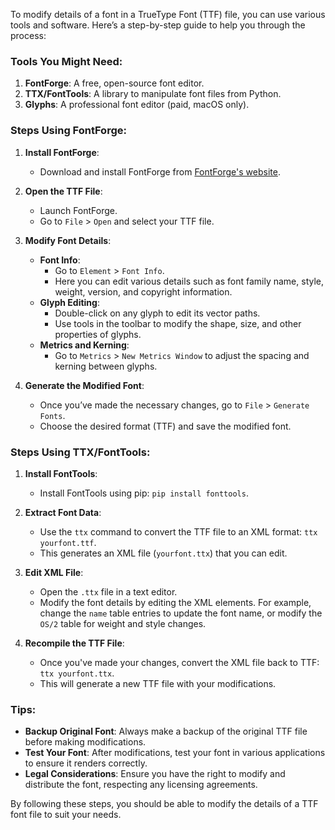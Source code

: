 To modify details of a font in a TrueType Font (TTF) file, you can use various tools and software. Here’s a step-by-step guide to help you through the process:

### Tools You Might Need:
1. **FontForge**: A free, open-source font editor.
2. **TTX/FontTools**: A library to manipulate font files from Python.
3. **Glyphs**: A professional font editor (paid, macOS only).

### Steps Using FontForge:
1. **Install FontForge**:
   - Download and install FontForge from [FontForge's website](https://fontforge.org/).

2. **Open the TTF File**:
   - Launch FontForge.
   - Go to `File` > `Open` and select your TTF file.

3. **Modify Font Details**:
   - **Font Info**:
     - Go to `Element` > `Font Info`.
     - Here you can edit various details such as font family name, style, weight, version, and copyright information.
   - **Glyph Editing**:
     - Double-click on any glyph to edit its vector paths.
     - Use tools in the toolbar to modify the shape, size, and other properties of glyphs.
   - **Metrics and Kerning**:
     - Go to `Metrics` > `New Metrics Window` to adjust the spacing and kerning between glyphs.

4. **Generate the Modified Font**:
   - Once you’ve made the necessary changes, go to `File` > `Generate Fonts`.
   - Choose the desired format (TTF) and save the modified font.

### Steps Using TTX/FontTools:
1. **Install FontTools**:
   - Install FontTools using pip: `pip install fonttools`.

2. **Extract Font Data**:
   - Use the `ttx` command to convert the TTF file to an XML format: `ttx yourfont.ttf`.
   - This generates an XML file (`yourfont.ttx`) that you can edit.

3. **Edit XML File**:
   - Open the `.ttx` file in a text editor.
   - Modify the font details by editing the XML elements. For example, change the `name` table entries to update the font name, or modify the `OS/2` table for weight and style changes.

4. **Recompile the TTF File**:
   - Once you've made your changes, convert the XML file back to TTF: `ttx yourfont.ttx`.
   - This will generate a new TTF file with your modifications.

### Tips:
- **Backup Original Font**: Always make a backup of the original TTF file before making modifications.
- **Test Your Font**: After modifications, test your font in various applications to ensure it renders correctly.
- **Legal Considerations**: Ensure you have the right to modify and distribute the font, respecting any licensing agreements.

By following these steps, you should be able to modify the details of a TTF font file to suit your needs.
